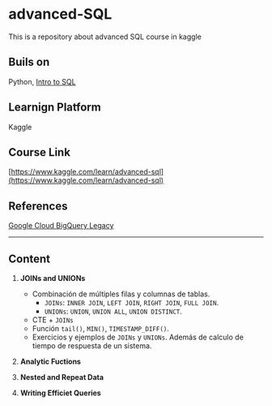# advanced-SQL

This is a repository about advanced SQL course in kaggle

## Buils on

Python, [Intro to SQL](https://www.kaggle.com/learn/intro-to-sql)

## Learnign Platform

Kaggle

## Course Link

[https://www.kaggle.com/learn/advanced-sql](https://www.kaggle.com/learn/advanced-sql)

## References

[Google Cloud BigQuery Legacy](https://cloud.google.com/bigquery/docs/reference/legacy-sql)

---

## Content

1. **JOINs and UNIONs**
   - Combinación de múltiples filas y columnas de tablas.
     - `JOINs`: `INNER JOIN`, `LEFT JOIN`, `RIGHT JOIN`, `FULL JOIN`.
     - `UNIONs`: `UNION`, `UNION ALL`, `UNION DISTINCT`.
   - CTE + `JOINs`
   - Función `tail()`, `MIN()`, `TIMESTAMP_DIFF()`.
   - Exercicios y ejemplos de `JOINs` y `UNIONs`. Además de calculo de tiempo de respuesta de un sistema.

2. **Analytic Fuctions**


3. **Nested and Repeat Data**


4. **Writing Efficiet Queries**
